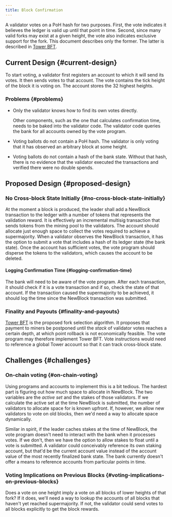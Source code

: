 ```yaml
---
title: Block Confirmation
---
```


A validator votes on a PoH hash for two purposes. First, the vote indicates it
believes the ledger is valid up until that point in time. Second, since many
valid forks may exist at a given height, the vote also indicates exclusive
support for the fork. This document describes only the former. The latter is
described in [Tower BFT](../implemented-proposals/tower-bft.md).

## Current Design {#current-design}

To start voting, a validator first registers an account to which it will send
its votes. It then sends votes to that account. The vote contains the tick
height of the block it is voting on. The account stores the 32 highest heights.

### Problems {#problems}

- Only the validator knows how to find its own votes directly.

  Other components, such as the one that calculates confirmation time, needs to
  be baked into the validator code. The validator code queries the bank for all
  accounts owned by the vote program.

- Voting ballots do not contain a PoH hash. The validator is only voting that
  it has observed an arbitrary block at some height.

- Voting ballots do not contain a hash of the bank state. Without that hash,
  there is no evidence that the validator executed the transactions and
  verified there were no double spends.

## Proposed Design {#proposed-design}

### No Cross-block State Initially {#no-cross-block-state-initially}

At the moment a block is produced, the leader shall add a NewBlock transaction
to the ledger with a number of tokens that represents the validation reward.
It is effectively an incremental multisig transaction that sends tokens from
the mining pool to the validators. The account should allocate just enough
space to collect the votes required to achieve a supermajority. When a
validator observes the NewBlock transaction, it has the option to submit a vote
that includes a hash of its ledger state (the bank state). Once the account has
sufficient votes, the vote program should disperse the tokens to the
validators, which causes the account to be deleted.

#### Logging Confirmation Time {#logging-confirmation-time}

The bank will need to be aware of the vote program. After each transaction, it
should check if it is a vote transaction and if so, check the state of that
account. If the transaction caused the supermajority to be achieved, it should
log the time since the NewBlock transaction was submitted.

### Finality and Payouts {#finality-and-payouts}

[Tower BFT](../implemented-proposals/tower-bft.md) is the proposed fork selection algorithm. It proposes
that payment to miners be postponed until the _stack_ of validator votes reaches
a certain depth, at which point rollback is not economically feasible. The vote
program may therefore implement Tower BFT. Vote instructions would need to
reference a global Tower account so that it can track cross-block state.

## Challenges {#challenges}

### On-chain voting {#on-chain-voting}

Using programs and accounts to implement this is a bit tedious. The hardest
part is figuring out how much space to allocate in NewBlock. The two variables
are the _active set_ and the stakes of those validators. If we calculate the
active set at the time NewBlock is submitted, the number of validators to
allocate space for is known upfront. If, however, we allow new validators to
vote on old blocks, then we'd need a way to allocate space dynamically.

Similar in spirit, if the leader caches stakes at the time of NewBlock, the
vote program doesn't need to interact with the bank when it processes votes. If
we don't, then we have the option to allow stakes to float until a vote is
submitted. A validator could conceivably reference its own staking account, but
that'd be the current account value instead of the account value of the most
recently finalized bank state. The bank currently doesn't offer a means to
reference accounts from particular points in time.

### Voting Implications on Previous Blocks {#voting-implications-on-previous-blocks}

Does a vote on one height imply a vote on all blocks of lower heights of
that fork? If it does, we'll need a way to lookup the accounts of all
blocks that haven't yet reached supermajority. If not, the validator could
send votes to all blocks explicitly to get the block rewards.
